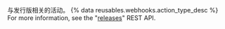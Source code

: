 与发行版相关的活动。 {% data reusables.webhooks.action_type_desc %} For more information, see the "[releases](/v3/repos/releases/)" REST API.

